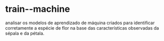 # train--machine
analisar os modelos de aprendizado de máquina criados para identificar corretamente a espécie de flor na base das características observadas da sépala e da pétala.
